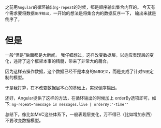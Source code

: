 
之前用`Angular`的循环输出`ng-repeat`的时候，都是顺序输出集合内容的。
今天有个需求要将数据`倒序输出`，一开始的想法是将集合内的数据反序一下，
输出来就是倒序了。
# 但是
一般“但是”后面都是大新闻。
我仔细想过，这样改变数据层，以适应表现层的变化，违背了这个框架本事的精髓，带来了非常大的耦合。

因为这样去操作数据，这个数据已经不是本身的`抽象定义`，而是变成了针对`视图`定制的模型。

于是我打算，在不改变数据层本心的基础上，实现倒序输出。

还好，Angular提供了这样的方法，在循环输出的时候加上 orderBy选项即可，如下:
`ng-repeat="message in messages.live | orderBy:'-time'" `

总结下，像比如MVC这些体系下，一般表现层变化，万不得已（比如增加东西）不要改变数据模型。
